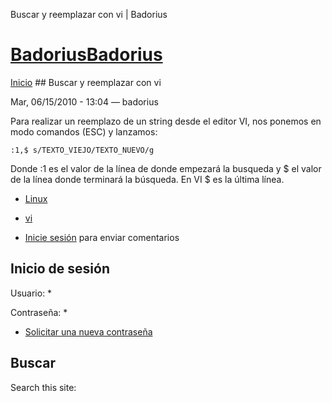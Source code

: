 





Buscar y reemplazar con vi | Badorius


















# [BadoriusBadorius](/ "Badorius")

 
 

[Inicio](/) ## Buscar y reemplazar con vi

 

Mar, 06/15/2010 - 13:04 — badorius

Para realizar un reemplazo de un string desde el editor VI, nos ponemos en modo comandos (ESC) y lanzamos:


 `:1,$ s/TEXTO_VIEJO/TEXTO_NUEVO/g`


Donde :1 es el valor de la línea de donde empezará la busqueda y $ el valor de la línea donde terminará la búsqueda. En VI $ es la última línea.





* [Linux](/?q=taxonomy/term/2)
* [vi](/?q=taxonomy/term/11)


* [Inicie sesión](/?q=user/login&destination=comment%2Freply%2F33%23comment-form) para enviar comentarios





 


## Inicio de sesión




Usuario: *



Contraseña: *



* [Solicitar una nueva contraseña](/?q=user/password "Solicita una contraseña nueva por correo electrónico.")






## Buscar





Search this site: 










 




